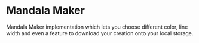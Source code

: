 # Mandala Maker

 Mandala Maker implementation which lets you choose different color, line width and even a feature to download your creation onto your local storage.
